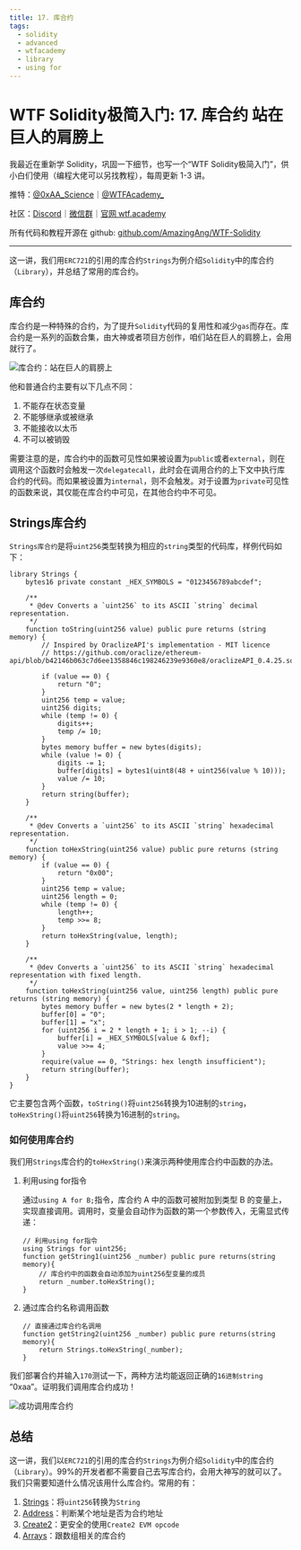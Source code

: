 ```yaml
---
title: 17. 库合约
tags:
  - solidity
  - advanced
  - wtfacademy
  - library
  - using for
---
```


# WTF Solidity极简入门: 17. 库合约 站在巨人的肩膀上

我最近在重新学 Solidity，巩固一下细节，也写一个“WTF Solidity极简入门”，供小白们使用（编程大佬可以另找教程），每周更新 1-3 讲。

推特：[@0xAA_Science](https://twitter.com/0xAA_Science)｜[@WTFAcademy_](https://twitter.com/WTFAcademy_)

社区：[Discord](https://discord.gg/5akcruXrsk)｜[微信群](https://docs.google.com/forms/d/e/1FAIpQLSe4KGT8Sh6sJ7hedQRuIYirOoZK_85miz3dw7vA1-YjodgJ-A/viewform?usp=sf_link)｜[官网 wtf.academy](https://wtf.academy)

所有代码和教程开源在 github: [github.com/AmazingAng/WTF-Solidity](https://github.com/AmazingAng/WTF-Solidity)

---
这一讲，我们用`ERC721`的引用的库合约`Strings`为例介绍`Solidity`中的库合约（`Library`），并总结了常用的库合约。

## 库合约

库合约是一种特殊的合约，为了提升`Solidity`代码的复用性和减少`gas`而存在。库合约是一系列的函数合集，由大神或者项目方创作，咱们站在巨人的肩膀上，会用就行了。

![库合约：站在巨人的肩膀上](https://images.mirror-media.xyz/publication-images/HJC0UjkALdrL8a2BmAE2J.jpeg?height=300&width=388)

他和普通合约主要有以下几点不同：

1. 不能存在状态变量
2. 不能够继承或被继承
3. 不能接收以太币
4. 不可以被销毁

需要注意的是，库合约中的函数可见性如果被设置为`public`或者`external`，则在调用这个函数时会触发一次`delegatecall`，此时会在调用合约的上下文中执行库合约的代码。而如果被设置为`internal`，则不会触发。对于设置为`private`可见性的函数来说，其仅能在库合约中可见，在其他合约中不可见。


## Strings库合约

`Strings库合约`是将`uint256`类型转换为相应的`string`类型的代码库，样例代码如下：

```solidity
library Strings {
    bytes16 private constant _HEX_SYMBOLS = "0123456789abcdef";

    /**
     * @dev Converts a `uint256` to its ASCII `string` decimal representation.
     */
    function toString(uint256 value) public pure returns (string memory) {
        // Inspired by OraclizeAPI's implementation - MIT licence
        // https://github.com/oraclize/ethereum-api/blob/b42146b063c7d6ee1358846c198246239e9360e8/oraclizeAPI_0.4.25.sol

        if (value == 0) {
            return "0";
        }
        uint256 temp = value;
        uint256 digits;
        while (temp != 0) {
            digits++;
            temp /= 10;
        }
        bytes memory buffer = new bytes(digits);
        while (value != 0) {
            digits -= 1;
            buffer[digits] = bytes1(uint8(48 + uint256(value % 10)));
            value /= 10;
        }
        return string(buffer);
    }

    /**
     * @dev Converts a `uint256` to its ASCII `string` hexadecimal representation.
     */
    function toHexString(uint256 value) public pure returns (string memory) {
        if (value == 0) {
            return "0x00";
        }
        uint256 temp = value;
        uint256 length = 0;
        while (temp != 0) {
            length++;
            temp >>= 8;
        }
        return toHexString(value, length);
    }

    /**
     * @dev Converts a `uint256` to its ASCII `string` hexadecimal representation with fixed length.
     */
    function toHexString(uint256 value, uint256 length) public pure returns (string memory) {
        bytes memory buffer = new bytes(2 * length + 2);
        buffer[0] = "0";
        buffer[1] = "x";
        for (uint256 i = 2 * length + 1; i > 1; --i) {
            buffer[i] = _HEX_SYMBOLS[value & 0xf];
            value >>= 4;
        }
        require(value == 0, "Strings: hex length insufficient");
        return string(buffer);
    }
}
```

它主要包含两个函数，`toString()`将`uint256`转换为10进制的`string`，`toHexString()`将`uint256`转换为16进制的`string`。

### 如何使用库合约

我们用`Strings`库合约的`toHexString()`来演示两种使用库合约中函数的办法。

1. 利用using for指令

    通过`using A for B;`指令，库合约 A 中的函数可被附加到类型 B 的变量上，​​实现直接调用​​。调用时，变量会自动作为函数的第一个参数传入，无需显式传递：

    ```solidity
    // 利用using for指令
    using Strings for uint256;
    function getString1(uint256 _number) public pure returns(string memory){
        // 库合约中的函数会自动添加为uint256型变量的成员
        return _number.toHexString();
    }
    ```

3. 通过库合约名称调用函数

    ```solidity
    // 直接通过库合约名调用
    function getString2(uint256 _number) public pure returns(string memory){
        return Strings.toHexString(_number);
    }
    ```

我们部署合约并输入`170`测试一下，两种方法均能返回正确的`16进制string` “0xaa”。证明我们调用库合约成功！

![成功调用库合约](https://images.mirror-media.xyz/publication-images/bzB_JDC9f5VWHRjsjQyQa.png?height=750&width=580)

## 总结

这一讲，我们以`ERC721`的引用的库合约`Strings`为例介绍`Solidity`中的库合约（`Library`）。99%的开发者都不需要自己去写库合约，会用大神写的就可以了。我们只需要知道什么情况该用什么库合约。常用的有：

1. [Strings](https://github.com/OpenZeppelin/openzeppelin-contracts/blob/4a9cc8b4918ef3736229a5cc5a310bdc17bf759f/contracts/utils/Strings.sol)：将`uint256`转换为`String`
2. [Address](https://github.com/OpenZeppelin/openzeppelin-contracts/blob/4a9cc8b4918ef3736229a5cc5a310bdc17bf759f/contracts/utils/Address.sol)：判断某个地址是否为合约地址
3. [Create2](https://github.com/OpenZeppelin/openzeppelin-contracts/blob/4a9cc8b4918ef3736229a5cc5a310bdc17bf759f/contracts/utils/Create2.sol)：更安全的使用`Create2 EVM opcode`
4. [Arrays](https://github.com/OpenZeppelin/openzeppelin-contracts/blob/4a9cc8b4918ef3736229a5cc5a310bdc17bf759f/contracts/utils/Arrays.sol)：跟数组相关的库合约
